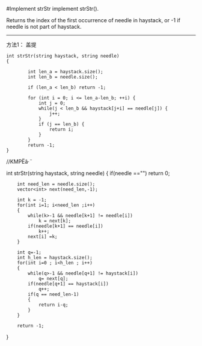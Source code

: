 #Implement strStr
implement strStr().

Returns the index of the first occurrence of needle in haystack, 
or -1 if needle is not part of haystack.


---


方法1：
盖提
```
int strStr(string haystack, string needle)
{
        
        int len_a = haystack.size();
        int len_b = needle.size();
        
        if (len_a < len_b) return -1;

        for (int i = 0; i <= len_a-len_b; ++i) {
            int j = 0;
            while(j < len_b && haystack[j+i] == needle[j]) {
                j++;
            }
            if (j == len_b) {
                return i;
            }
        }
        return -1;
}
```
//KMPËã·¨

int strStr(string haystack, string needle) 
{
        if(needle =="") return 0;
        
        int need_len = needle.size();
        vector<int> next(need_len,-1);
        
        int k = -1;
        for(int i=1; i<need_len ;i++)
        {
            while(k>-1 && needle[k+1] != needle[i])
                k = next[k];
            if(needle[k+1] == needle[i])
                k++;
            next[i] =k;
        }
        
        int q=-1;
        int h_len = haystack.size();
        for(int i=0 ; i<h_len ; i++)
        {
            while(q>-1 && needle[q+1] != haystack[i])
                q= next[q];
            if(needle[q+1] == haystack[i])
                q++;
            if(q == need_len-1)
            {
                return i-q;
            }
        }
        
        return -1;
}